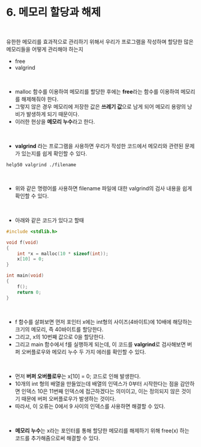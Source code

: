 # 6. 메모리 할당과 해제

<br/>

유한한 메모리를 효과적으로 관리하기 위해서 우리가 프로그램을 작성하며 할당한 많은 메모리들을 어떻게 관리해야 하는지

- free
- valgrind



<br/>

- malloc 함수를 이용하여 메모리를 할당한 후에는 **free**라는 함수를 이용하여 메모리를 해제해줘야 한다.
- 그렇지 않은 경우 메모리에 저장한 값은 **쓰레기 값**으로 남게 되어 메모리 용량의 낭비가 발생하게 되기 때문이다.
- 이러한 현상을 **메모리 누수**라고 한다.



<br/>

- **valgrind** 라는 프로그램을 사용하면 우리가 작성한 코드에서 메모리와 관련된 문제가 있는지를 쉽게 확인할 수 있다.

```
help50 valgrind ./filename
```



<br/>

- 위와 같은 명령어를 사용하면 filename 파일에 대한 valgrind의 검사 내용을 쉽게 확인할 수 있다.



<br/>

- 아래와 같은 코드가 있다고 할때

```c
#include <stdlib.h>

void f(void)
{
    int *x = malloc(10 * sizeof(int));
    x[10] = 0;
}

int main(void)
{
    f();
    return 0;
}
```



<br/>

- f 함수를 살펴보면 먼저 포인터 x에는 int형의 사이즈(4바이트)에 10배에 해당하는 크기의 메모리, 즉 40바이트를 할당한다.
- 그리고, x의 10번째 값으로 0을 할당한다.
- 그리고 main 함수에서 f를 실행하게 되는데, 이 코드를 **valgrind**로 검사해보면 버퍼 오버플로우와 메모리 누수 두 가지 에러를 확인할 수 있다.



<br/>

- 먼저 **버퍼 오버플로우**는 x[10] = 0; 코드로 인해 발생한다.
- 10개의 int 형의 배열을 만들었는데 배열의 인덱스가 0부터 시작한다는 점을 감안하면 인덱스 10은 11번째 인덱스에 접근하겠다는 의미이고, 이는 정의되지 않은 것이기 때문에 버퍼 오버플로우가 발생하는 것이다.
- 따라서, 이 오류는 0에서 9 사이의 인덱스를 사용하면 해결할 수 있다.



<br/>

- **메모리 누수**는 x라는 포인터를 통해 할당한 메모리를 해제하기 위해 free(x) 하는 코드를 추가해줌으로써 해결할 수 있다.





<br/><br/>